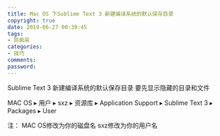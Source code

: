 ```yaml
---
title: Mac OS 下Sublime Text 3 新建编译系统的默认保存目录
copyright: true
date: 2019-06-27 00:39:45
tags:
- 防痴呆
categories:
- 技巧
comments:
password:
---
```

Sublime Text 3 新建编译系统的默认保存目录
要先显示隐藏的目录和文件

MAC OS⁩ ▸ ⁨用户⁩ ▸ ⁨sxz ▸ ⁨资源库⁩ ▸ ⁨Application Support⁩ ▸ ⁨Sublime Text 3⁩ ▸ ⁨Packages⁩ ▸ ⁨User⁩

注：
MAC OS修改为你的磁盘名
sxz修改为你的用户名
